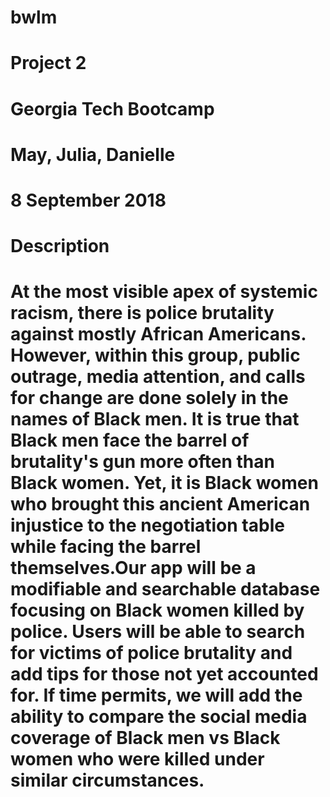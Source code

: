# bwlm

# Project 2
# Georgia Tech Bootcamp
# May, Julia, Danielle 
# 8 September 2018 

# Description
# At the most visible apex of systemic racism, there is police brutality against mostly African Americans. However, within this group, public outrage, media attention, and calls for change are done solely in the names of Black men. It is true that Black men face the barrel of brutality's gun more often than Black women. Yet, it is Black women who brought this ancient American injustice to the negotiation table while facing the barrel themselves.Our app will be a modifiable and searchable database focusing on Black women killed by police. Users will be able to search for victims of police brutality and add tips for those not yet accounted for. If time permits, we will add the ability to compare the social media coverage of Black men vs Black women who were killed under similar circumstances.
